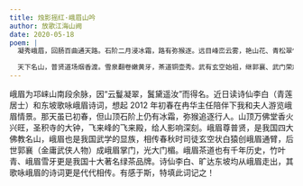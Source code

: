 ```yaml
---
title: 烛影摇红·峨眉山吟
author: 放歌江海山阙
date: 2020-05-18
poem: |
  凝秀峨眉，回肠百曲通天路。石阶二月浸冰霜，路有弥猴逐。远目峰峦云雾，艳山花、青松翠竹。金光万佛，钟鸣圣积，无梁殿宇。

  天下名山，普贤道场烟香渡。雪泉翻卷嫩黄牙，茶道铜壶秀。武有玄空始祖，继郭襄、武门荣族。青莲诗咏，东坡词赋，风流相续。
---
```


峨眉为邛崃山南段余脉，因“云鬘凝翠，鬒黛遥汝”而得名。近日读诗仙李白（青莲居士）和东坡歌咏峨眉诗词，想起 2012 年初春在冉华主任陪伴下我和夫人游览峨眉情景。那天虽已初春，但山顶石阶上仍有冰霜，弥猴追逐行人。山顶万佛堂香火兴旺，圣积寺的大钟，飞来峰的飞来殿，给人影响深刻。峨眉尊普贤，是我国四大佛教名山，峨眉也是我国武学的显族，相传春秋时司徒玄空状白猿创峨眉通臂，后世郭襄（金庸武侠人物）成峨眉掌门，光大门楣。峨眉茶道也有千年历史，竹叶青、峨眉雪牙更是我国十大著名绿茶品牌。诗仙李白、旷达东坡均从峨眉走出，其歌咏峨眉的诗词更是代代相传。有感于斯，特填此词记之！
